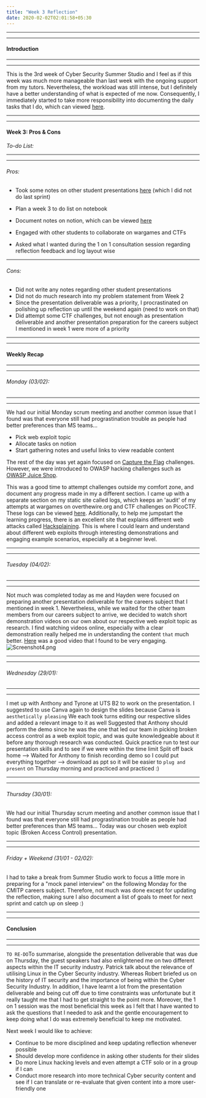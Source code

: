 ```yaml
---
title: "Week 3 Reflection"
date: 2020-02-02T02:01:58+05:30
---
```


***
***
#### Introduction
***
***
This is the 3rd week of Cyber Security Summer Studio and I feel as if this week was much more manageable than last week with the ongoing support from my tutors. Nevertheless, the workload was still intense, but I definitely have a better understanding of what is expected of me now. Consequently, I immediately started to take more responsibility into documenting the daily tasks that I do, which can viewed [here](https://drive.google.com/open?id=1ArgGhNYr6NvSeAuEo6c_boSYJHig2hjp).



***
***


#### Week 3: Pros & Cons
*To-do List:*


***
***
###### Pros:
- Took some notes on other student presentations [here](https://drive.google.com/open?id=1QMo1Nv-S7wjH2V15-KWU6a805jUiGyFo) (which I did not do last sprint)

- Plan a week 3 to do list on notebook
- Document notes on notion, which can be viewed [here](https://drive.google.com/open?id=1ArgGhNYr6NvSeAuEo6c_boSYJHig2hjp)
- Engaged with other students to collaborate on wargames and CTFs
- Asked what I wanted during the 1 on 1 consultation session regarding reflection feedback and log layout wise


***
###### Cons:
- Did not write any notes regarding other student presentations
- Did not do much research into my problem statement from Week 2
- Since the presentation deliverable was a priority, I procrastinated on polishing up reflection up until the weekend again (need to work on that)
- Did attempt some CTF challenges, but not enough as presentation deliverable and another presentation preparation for the careers subject I mentioned in week 1 were more of a priority


***
***
#### Weekly Recap
***
***
###### Monday (03/02):
***
***

We had our initial Monday scrum meeting and another common issue that I found was that everyone still had prograstination trouble as people had better preferences than MS teams...

- Pick web exploit topic
- Allocate tasks on notion
- Start gathering notes and useful links to view readable content



The rest of the day was yet again focused on [Capture the Flag](https://2019game.picoctf.com/​) challenges. However, we were introduced to OWASP hacking challenges such as [OWASP Juice Shop](https://spacesnottabs.herokuapp.com/#/search).

This was a good time to attempt challenges outside my comfort zone, and document any progress made in my a different section. I came up with a separate section on my static site called logs, which keeps an 'audit' of my attempts at wargames on overthewire.org and CTF challenges on PicoCTF. These logs can be viewed [here](https://teechan.me/logs/). Additionally, to help me jumpstart the learning progress, there is an excellent site that explains different web attacks called [Hacksplaining](https://www.hacksplaining.com/). This is where I could learn and understand about different web exploits through interesting demonstrations and engaging example scenarios, especially at a beginner level.

***
***
###### Tuesday (04/02):
***
***
Not much was completed today as me and Hayden were focused on preparing another presentation deliverable for the careers subject that I mentioned in week 1. Nevertheless, while we waited for the other team members from our careers subject to arrive, we decided to watch short demonstration videos on our own about our respective web exploit topic as research. I find watching videos online, especially with a clear demonstration really helped me in understanding the content `that` much better. [Here](https://youtu.be/P38at6Tp8Ms) was a good video that I found to be very engaging.  
![Screenshot4.png](/images/BACyoutube.png)


***
***
###### Wednesday (29/01):
***
***

I met up with Anthony and Tyrone at UTS B2 to work on the presentation.
I suggested to use Canva again to design the slides because Canva is `aesthetically pleasing`
We each took turns editing our respective slides and added a relevant image to it as well
Suggested that Anthony should perform the demo since he was the one that led our team in picking broken access control as a web exploit topic, and was quite knowledgeable about it before any thorough research was conducted.
Quick practice run to test our presentation skills and to see if we were within the time limit
Split off back home --> Waited for Anthony to finish recording demo so I could put everything together --> download as ppt so it will be easier to `plug and present` on Thursday morning and practiced and practiced :)
***
***
###### Thursday (30/01):
We had our initial Thursday scrum meeting and another common issue that I found was that everyone still had prograstination trouble as people had better preferences than MS teams...
Today was our chosen web exploit topic (Broken Access Control) presentation.


***
***
###### Friday + Weekend (31/01 - 02/02):
I had to take a break from Summer Studio work to focus a little more in preparing for a "mock panel interview" on the following Monday for the CMITP careers subject. Therefore, not much was done except for updating the reflection, making sure I also document a list of goals to meet for next sprint and catch up on sleep :)

***
***
#### Conclusion
***
***
`TO RE-DO`To summarise, alongside the presentation deliverable that was due on Thursday, the guest speakers had also enlightened me on two different aspects within the IT security industry. Patrick talk about the relevance of utilising Linux in the Cyber Security industry. Whereas Robert briefed us on the history of IT security and the importance of being within the Cyber Security Industry. In addition, I have learnt a lot from the presentation deliverable and being cut off due to time constraints was unfortunate but it really taught me that I had to get straight to the point more. Moreover, the 1 on 1 session was the most beneficial this week as I felt that I have wanted to ask the questions that I needed to ask and the gentle encouragement to keep doing what I do was extremely beneficial to keep me motivated.

Next week I would like to achieve:
- Continue to be more disciplined and keep updating reflection whenever possible
- Should develop more confidence in asking other students for their slides
- Do more Linux hacking levels and even attempt a CTF solo or in a group if I can
- Conduct more research into more technical Cyber security content and see if I can translate or re-evaluate that given content into a more user-friendly one
